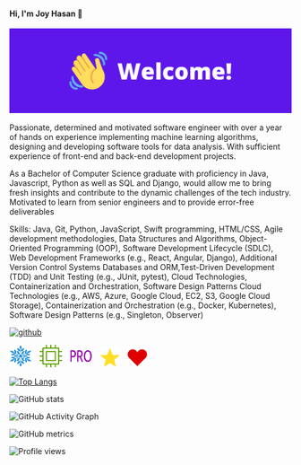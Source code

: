 #### Hi, I'm Joy Hasan 👋
![Hi, I'm Joy Hasan 👋](https://github.com/awaiskhan28/awaiskhan28/blob/main/welcome1.png?raw=true)

Passionate, determined and motivated software engineer with over a year of hands on experience implementing machine
learning algorithms, designing and developing software tools for data analysis. With sufficient experience of front-end and
back-end development projects.

As a Bachelor of Computer Science graduate with proficiency in Java, Javascript, Python as well as SQL and Django, would
allow me to bring fresh insights and contribute to the dynamic challenges of the tech industry. Motivated to learn from senior
engineers and to provide error-free deliverables

Skills:
Java, Git, Python, JavaScript, Swift programming, HTML/CSS, Agile development methodologies, Data Structures and Algorithms,
Object-Oriented Programming (OOP), Software Development Lifecycle (SDLC), Web Development Frameworks (e.g., React,
Angular, Django), Additional Version Control Systems Databases and ORM,Test-Driven Development (TDD) and Unit Testing (e.g.,
JUnit, pytest), Cloud Technologies, Containerization and Orchestration, Software Design Patterns
Cloud Technologies (e.g., AWS, Azure, Google Cloud, EC2, S3, Google Cloud Storage), Containerization
and Orchestration (e.g., Docker, Kubernetes), Software Design Patterns (e.g., Singleton, Observer)



[<img src='https://cdn.jsdelivr.net/npm/simple-icons@3.0.1/icons/github.svg' alt='github' height='40'>](https://github.com/awaiskhan28)  

<a href='https://archiveprogram.github.com/'><img src='https://raw.githubusercontent.com/acervenky/animated-github-badges/master/assets/acbadge.gif' width='40' height='40'></a> <a href='https://docs.github.com/en/developers'><img src='https://raw.githubusercontent.com/acervenky/animated-github-badges/master/assets/devbadge.gif' width='40' height='40'></a> <a href='https://github.com/pricing'><img src='https://raw.githubusercontent.com/acervenky/animated-github-badges/master/assets/pro.gif' width='40' height='40'></a> <a href='https://stars.github.com/'><img src='https://raw.githubusercontent.com/acervenky/animated-github-badges/master/assets/starbadge.gif' width='35' height='35'></a> <a href='https://docs.github.com/en/github/supporting-the-open-source-community-with-github-sponsors'><img src='https://raw.githubusercontent.com/acervenky/animated-github-badges/master/assets/sponsorbadge.gif' width='35' height='35'></a> 

[![Top Langs](https://github-readme-stats.vercel.app/api/top-langs/?username=awaiskhan28)](https://github.com/anuraghazra/github-readme-stats)

![GitHub stats](https://github-readme-stats.vercel.app/api?username=awaiskhan28&show_icons=true&count_private=true)  

![GitHub Activity Graph](https://activity-graph.herokuapp.com/graph?username=awaiskhan28)  

![GitHub metrics](https://metrics.lecoq.io/awaiskhan28)  

![Profile views](https://gpvc.arturio.dev/awaiskhan28)  
